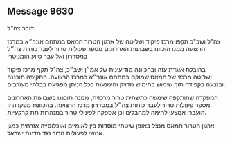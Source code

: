 ## Message 9630

דובר צה"ל:

צה"ל ושב"כ תקפו מרכז פיקוד ושליטה של ארגון הטרור חמאס במתחם אונר״א במרכז הרצועה ממנו הוכוונו בשבועות האחרונים מספר פעולות טרור לעבר כוחות צה״ל במסדרון ואל עבר סיוע הומניטרי

בהובלת אוגדת עזה ובהכוונה מודיעינית של אמ״ן ושב״כ, צה"ל תקף מרכז פיקוד ושליטה מרכזי של חמאס שמוקם במתחם אונר״א במרכז הרצועה. התקיפה תוכננה ובוצעה בקפידה תוך שימוש בחימוש מדויק והימנעות ככל הניתן מפגיעה בבלתי מעורבים.

המפקדה שהותקפה שימשה כתשתית טרור מרכזית, ממנה תוכננו בשבועות האחרונים מספר פעולות טרור לעבר כוחות צה״ל במסדרון מרכז הרצועה.
בהכוונת מפקדה זו הועברו אמצעי לחימה למחבלים וכן אספקה לפעילי טרור במנהרות תת קרקעיות.

ארגון הטרור חמאס מנצל באופן שיטתי מוסדות בין לאומיים ואוכלוסייה אזרחית כמגן אנושי לפעולות טרור נגד מדינת ישראל.


